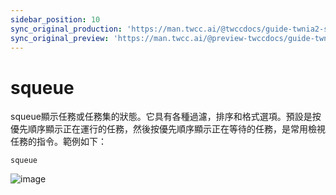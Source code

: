 ```yaml
---
sidebar_position: 10
sync_original_production: 'https://man.twcc.ai/@twccdocs/guide-twnia2-squeue-zh' 
sync_original_preview: 'https://man.twcc.ai/@preview-twccdocs/guide-twnia2-squeue-zh'
---
```


# squeue
    
squeue顯示任務或任務集的狀態。它具有各種過濾，排序和格式選項。預設是按優先順序顯示正在運行的任務，然後按優先順序顯示正在等待的任務，是常用檢視任務的指令。範例如下：

```
squeue
```
![image](https://user-images.githubusercontent.com/109254397/184575353-a70d804c-4abe-479e-b954-d34e793489eb.png)